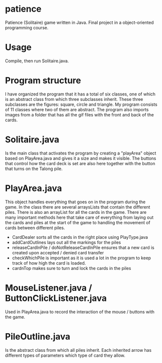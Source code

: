 # patience
Patience (Solitaire) game written in Java. Final project in a object-oriented programming course.

# Usage
Compile, then run Solitaire.java.

# Program structure
I have organized the program that it has a total of six classes, one of which is an abstract class from which three subclasses inherit. These three subclasses are the figures: square, circle and triangle. My program consists of 11 classes where two of them are abstract. The program also imports images from a folder that has all the gif files with the front and back of the cards.

# Solitaire.java
Is the main class that activates the program by creating a "playArea" object based on PlayArea.java and gives it a size and makes it visible. The buttons that control how the card deck is set are also here together with the button that turns on the Talong pile.

# PlayArea.java
This object handles everything that goes on in the program during the game. In the class there are several arraysLists that contain the different piles. There is also an arrayList for all the cards in the game. There are many important methods here that take care of everything from laying out the cards and piles at the start of the game to handling the movement of cards between different piles.
- CardDealer sorts all the cards in the right place using PlayType.java
- addCardOutlines lays out all the markings for the piles
- releaseCardInPile / doNotReleaseCardInPile ensures that a new card is created upon accepted / denied card transfer
- checkWhichPile is important as it is used a lot in the program to keep track of how high the card is loaded.
- cardnTop makes sure to turn and lock the cards in the piles

# MouseListener.java / ButtonClickListener.java
Used in PlayArea.java to record the interaction of the mouse / buttons with the game.

# PileOutline.java
Is the abstract class from which all piles inherit. Each inherited arrow has different types of parameters which type of card they allow.
